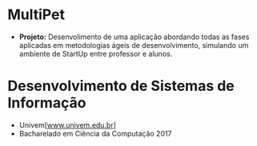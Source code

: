 # MultiPet
- **Projeto:** Desenvolimento de uma aplicação abordando todas as fases aplicadas em metodologias ágeis de desenvolvimento, simulando um ambiente de StartUp entre professor e alunos.
# Desenvolvimento de Sistemas de Informação
- Univem[www.univem.edu.br]
- Bacharelado em Ciência da Computação 2017
